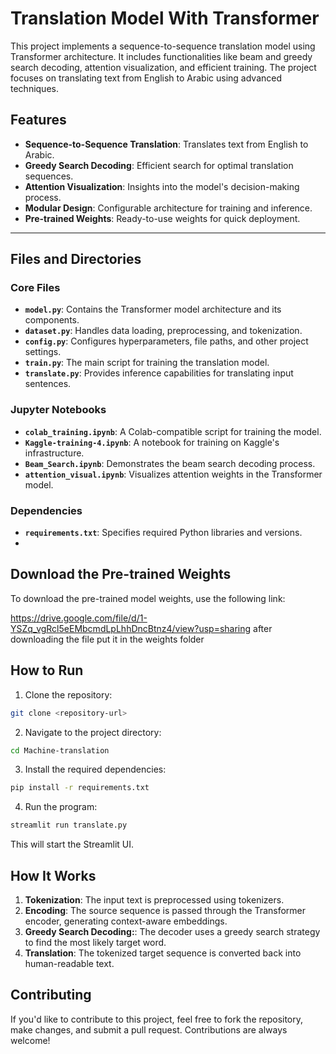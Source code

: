 # Translation Model With Transformer

This project implements a sequence-to-sequence translation model using Transformer architecture. It includes functionalities like beam and greedy search decoding, attention visualization, and efficient training. The project focuses on translating text from English to Arabic using advanced techniques.

## Features

- **Sequence-to-Sequence Translation**: Translates text from English to Arabic.
- **Greedy Search Decoding**: Efficient search for optimal translation sequences.
- **Attention Visualization**: Insights into the model's decision-making process.
- **Modular Design**: Configurable architecture for training and inference.
- **Pre-trained Weights**: Ready-to-use weights for quick deployment.

---

## Files and Directories

### Core Files
- **`model.py`**: Contains the Transformer model architecture and its components.
- **`dataset.py`**: Handles data loading, preprocessing, and tokenization.
- **`config.py`**: Configures hyperparameters, file paths, and other project settings.
- **`train.py`**: The main script for training the translation model.
- **`translate.py`**: Provides inference capabilities for translating input sentences.

### Jupyter Notebooks
- **`colab_training.ipynb`**: A Colab-compatible script for training the model.
- **`Kaggle-training-4.ipynb`**: A notebook for training on Kaggle's infrastructure.
- **`Beam_Search.ipynb`**: Demonstrates the beam search decoding process.
- **`attention_visual.ipynb`**: Visualizes attention weights in the Transformer model.


### Dependencies
- **`requirements.txt`**: Specifies required Python libraries and versions.
- 

## Download the Pre-trained Weights

To download the pre-trained model weights, use the following link:

https://drive.google.com/file/d/1-YSZq_vgRcl5eEMbcmdLpLhhDncBtnz4/view?usp=sharing
after downloading the file put it in the weights folder

## How to Run

1. Clone the repository:

```bash
git clone <repository-url>
```

2. Navigate to the project directory:

```bash
cd Machine-translation
```

3. Install the required dependencies:

```bash
pip install -r requirements.txt
```

4. Run the program:

```bash
streamlit run translate.py
```

This will start the Streamlit UI.

## How It Works

1. **Tokenization**: The input text is preprocessed using tokenizers.
2. **Encoding**: The source sequence is passed through the Transformer encoder, generating context-aware embeddings.
3. **Greedy Search Decoding:**: The decoder uses a greedy search strategy to find the most likely target word.
4. **Translation**: The tokenized target sequence is converted back into human-readable text.


## Contributing

If you'd like to contribute to this project, feel free to fork the repository, make changes, and submit a pull request. Contributions are always welcome!
